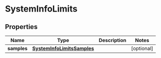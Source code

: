 # SystemInfoLimits

## Properties
Name | Type | Description | Notes
------------ | ------------- | ------------- | -------------
**samples** | [**SystemInfoLimitsSamples**](SystemInfoLimitsSamples.md) |  |  [optional]
